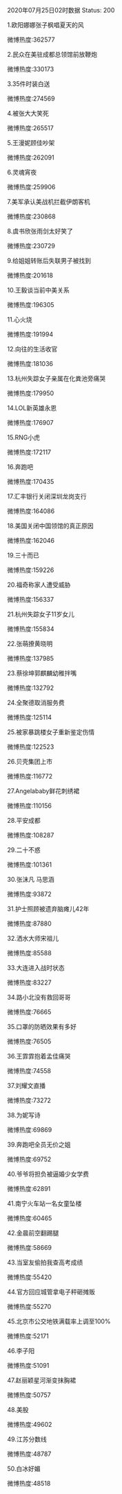 2020年07月25日02时数据
Status: 200

1.欧阳娜娜张子枫唱夏天的风

微博热度:362577

2.民众在美驻成都总领馆前放鞭炮

微博热度:330173

3.35件时装白送

微博热度:274569

4.被张大大笑死

微博热度:265517

5.王漫妮顾佳吵架

微博热度:262091

6.灵魂宵夜

微博热度:259906

7.美军承认美战机拦截伊朗客机

微博热度:230868

8.虞书欣张雨剑太好笑了

微博热度:230729

9.给姐姐转账后失联男子被找到

微博热度:201618

10.王毅谈当前中美关系

微博热度:196305

11.心火烧

微博热度:191994

12.向往的生活收官

微博热度:181036

13.杭州失踪女子亲属在化粪池旁痛哭

微博热度:179950

14.LOL新英雄永恩

微博热度:176907

15.RNG小虎

微博热度:172117

16.奔跑吧

微博热度:170435

17.汇丰银行关闭深圳龙岗支行

微博热度:164086

18.美国关闭中国领馆的真正原因

微博热度:162046

19.三十而已

微博热度:159226

20.福奇称家人遭受威胁

微博热度:156337

21.杭州失踪女子11岁女儿

微博热度:155834

22.张萌撩黄晓明

微博热度:137985

23.蔡徐坤郭麒麟幼稚拌嘴

微博热度:132792

24.全聚德取消服务费

微博热度:125114

25.被家暴跳楼女子重新鉴定伤情

微博热度:122523

26.贝壳集团上市

微博热度:116772

27.Angelababy鲜花刺绣裙

微博热度:110156

28.平安成都

微博热度:108287

29.二十不惑

微博热度:101361

30.张沫凡 马思涵

微博热度:93872

31.护士照顾被遗弃脑瘫儿42年

微博热度:87880

32.洒水大师宋祖儿

微博热度:85588

33.大连进入战时状态

微博热度:83227

34.路小北没有救回哥哥

微博热度:76665

35.口罩的防晒效果有多好

微博热度:76505

36.王霏霏抱着孟佳痛哭

微博热度:74558

37.刘耀文直播

微博热度:73272

38.为妮写诗

微博热度:69869

39.奔跑吧全员无价之姐

微博热度:69752

40.爷爷将担负被逼婚少女学费

微博热度:62891

41.南宁火车站一名女童坠楼

微博热度:60465

42.金晨前空翻踢腿

微博热度:58669

43.当室友偷拍我查高考成绩

微博热度:55420

44.官方回应城管拿电子秤砸摊贩

微博热度:55270

45.北京市公交地铁满载率上调至100%

微博热度:52171

46.李子阳

微博热度:51091

47.赵丽颖星河渐变抹胸裙

微博热度:50757

48.美股

微博热度:49602

49.江苏分数线

微博热度:48787

50.白冰好媚

微博热度:48518

